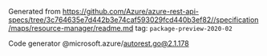 Generated from https://github.com/Azure/azure-rest-api-specs/tree/3c764635e7d442b3e74caf593029fcd440b3ef82//specification/maps/resource-manager/readme.md tag: `package-preview-2020-02`

Code generator @microsoft.azure/autorest.go@2.1.178


